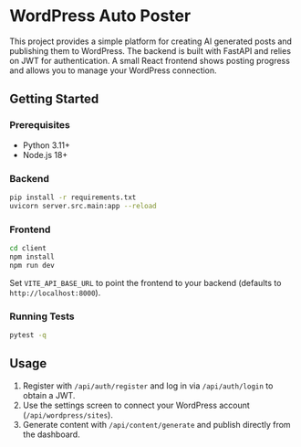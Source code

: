 # WordPress Auto Poster

This project provides a simple platform for creating AI generated posts and publishing them to WordPress.  The backend is built with FastAPI and relies on JWT for authentication.  A small React frontend shows posting progress and allows you to manage your WordPress connection.

## Getting Started

### Prerequisites
- Python 3.11+
- Node.js 18+

### Backend
```bash
pip install -r requirements.txt
uvicorn server.src.main:app --reload
```

### Frontend
```bash
cd client
npm install
npm run dev
```

Set `VITE_API_BASE_URL` to point the frontend to your backend (defaults to `http://localhost:8000`).

### Running Tests
```bash
pytest -q
```

## Usage
1. Register with `/api/auth/register` and log in via `/api/auth/login` to obtain a JWT.
2. Use the settings screen to connect your WordPress account (`/api/wordpress/sites`).
3. Generate content with `/api/content/generate` and publish directly from the dashboard.
